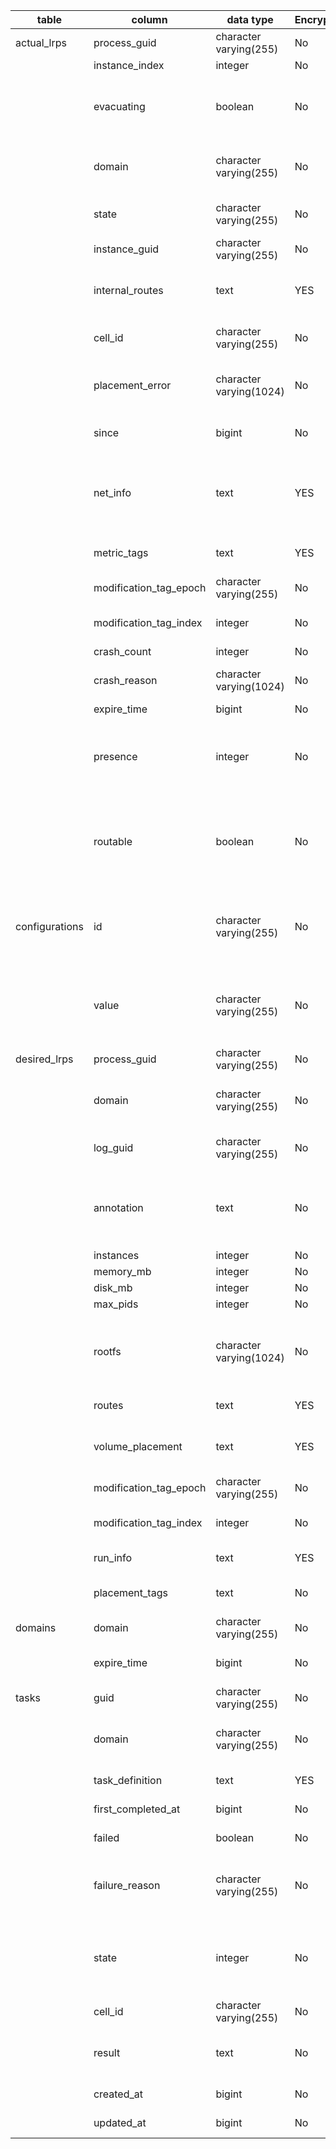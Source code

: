 | table          | column                 | data type               | Encrypted | description                                                                                                                                               |
|----------------|------------------------|-------------------------|-----------|-----------------------------------------------------------------------------------------------------------------------------------------------------------|
| actual_lrps    | process_guid           | character varying(255)  | No        | DesiredLRP unique identifier (foreign key)                                                                                                                |
|                | instance_index         | integer                 | No        | ActualLRP index                                                                                                                                           |
|                | evacuating             | boolean                 | No        | **Deprecated in favor of `presence`.** True if the LRP is on an evacuating cell, false otherwise.                                                         |
|                | domain                 | character varying(255)  | No        | Domain to which the DesiredLRP belong (either cf-apps or cf-tasks)                                                                                        |
|                | state                  | character varying(255)  | No        | One of UNCLAIMED, CLAIMED, RUNNING OR CRASHED                                                                                                             |
|                | instance_guid          | character varying(255)  | No        | Globally unique id for this row                                                                                                                           |
|                | internal_routes        | text                    | YES       | Internal route hostnames used for generating cert SANs in support of C2C TLS                                                                              |
|                | cell_id                | character varying(255)  | No        | Id of the cell on which the LRP is CLAIMED OR RUNNING                                                                                                     |
|                | placement_error        | character varying(1024) | No        | Most recent placement error that the Auctioneer encountered                                                                                               |
|                | since                  | bigint                  | No        | Time when the ActualLRP state was last updated                                                                                                            |
|                | net_info               | text                    | YES       | Information about the host ip, the internal interface ip address of the container as well as (host -> container) port mappings                            |
|                | metric_tags            | text                    | YES       | Metadata used for tagging logs and metrics                                                                                                                |
|                | modification_tag_epoch | character varying(255)  | No        | GUID generated when the record is created                                                                                                                 |
|                | modification_tag_index | integer                 | No        | Integer incremented everytime there is an update to the record                                                                                            |
|                | crash_count            | integer                 | No        | Number of crashes                                                                                                                                         |
|                | crash_reason           | character varying(1024) | No        | Reason for the most reason crash (e.g. app failed the healthcheck)                                                                                        |
|                | expire_time            | bigint                  | No        | Unused                                                                                                                                                    |
|                | presence               | integer                 | No        | Describes the presence of the cell hosting the ActualLRP. 0 for `Ordinary`, 1 for `Evacuating`, and 2 for `Suspect`.                                      |
|                | routable               | boolean                 | No        | True if the ActualLRP is ready to serve traffic, i.e. the LRP has passed any *defined* readiness checks or no readiness checks provided. False otherwise. |
| configurations | id                     | character varying(255)  | No        | Configuration table holds configuration values for BBS. Currently id can be one of "version" or "encryption_key_label"                                    |
|                | value                  | character varying(255)  | No        | For "version" it is the current version of the database. "encryption_key_label" holds the label of the active encryption key                              |
| desired_lrps   | process_guid           | character varying(255)  | No        | Unique identifier of the DesiredLRP                                                                                                                       |
|                | domain                 | character varying(255)  | No        | Domain to which the DesiredLRP belong (either cf-apps or cf-tasks)                                                                                        |
|                | log_guid               | character varying(255)  | No        | Identifier to use when emitting application logs                                                                                                          |
|                | annotation             | text                    | No        | Optional field for clients of the Diego BBS Api (currently used by CC. set to the timestamp when CC app was last updated)                                 |
|                | instances              | integer                 | No        | Number of instances                                                                                                                                       |
|                | memory_mb              | integer                 | No        | Memory Quota in MB                                                                                                                                        |
|                | disk_mb                | integer                 | No        | Disk Quota in MB                                                                                                                                          |
|                | max_pids               | integer                 | No        | Process ids Quota                                                                                                                                         |
|                | rootfs                 | character varying(1024) | No        | Scheme of RootFS to use for the LRP (for example "docker://some/image" or "preloaded:cflinuxfs3")                                                         |
|                | routes                 | text                    | YES       | Routes bound to the DesiredLRP                                                                                                                            |
|                | volume_placement       | text                    | YES       | Volumes to be mounted for the LRP (passed through to the persistence layer)                                                                               |
|                | modification_tag_epoch | character varying(255)  | No        | GUID generated when the record is created                                                                                                                 |
|                | modification_tag_index | integer                 | No        | Integer incremented everytime there is an update to the record                                                                                            |
|                | run_info               | text                    | YES       | Metadata on how to run the application                                                                                                                    |
|                | placement_tags         | text                    | No        | Specify the isolation segment used to run the application                                                                                                 |
| domains        | domain                 | character varying(255)  | No        | Domain name                                                                                                                                               |
|                | expire_time            | bigint                  | No        | Absolute time after which the Domain is considered stale                                                                                                  |
| tasks          | guid                   | character varying(255)  | No        | Unique identifier of the Task                                                                                                                             |
|                | domain                 | character varying(255)  | No        | Domain to which the DesiredLRP belong (either cf-apps or cf-tasks)                                                                                        |
|                | task_definition        | text                    | YES       | Metadata on how to run the task                                                                                                                           |
|                | first_completed_at     | bigint                  | No        | Timestamp when the task was completed                                                                                                                     |
|                | failed                 | boolean                 | No        | True if the task completed with failures                                                                                                                  |
|                | failure_reason         | character varying(255)  | No        | Reason for the failure (if failed is true), for example (task exited with non zero status code)                                                           |
|                | state                  | integer                 | No        | State of the task one of 0: "Invalid", 1: "Pending", 2: "Running", 3: "Completed", 4: "Resolving"                                                         |
|                | cell_id                | character varying(255)  | No        | Id of the cell on which the Task is Running                                                                                                               |
|                | result                 | text                    | No        | The content of the task's result file (result file is specified in the task_definition)                                                                   |
|                | created_at             | bigint                  | No        | Timestamp when the task was first created                                                                                                                 |
|                | updated_at             | bigint                  | No        | Timestamp when the task was last updated                                                                                                                  |
